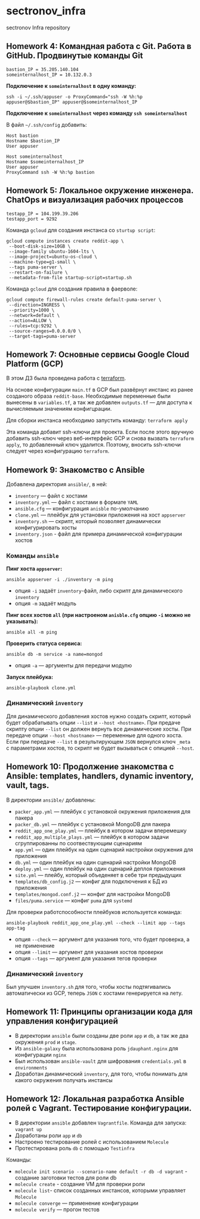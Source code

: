 # sectronov_infra
sectronov Infra repository

## Homework 4: Командная работа с Git. Работа в GitHub. Продвинутые команды Git
```
bastion_IP = 35.205.140.104
someinternalhost_IP = 10.132.0.3
```

**Подключение к `someinternalhost` в одну команду:**

`ssh -i ~/.ssh/appuser -o ProxyCommand="ssh -W %h:%p appuser@$bastion_IP" appuser@$someinternalhost_IP`

**Подключение к `someinternalhost` через команду `ssh someinternalhost`**

В файл `~/.ssh/config` добавить:
```
Host bastion
Hostname $bastion_IP
User appuser

Host someinternalhost
Hostname $someinternalhost_IP
User appuser
ProxyCommand ssh -W %h:%p bastion
```

## Homework 5: Локальное окружение инженера. ChatOps и визуализация рабочих процессов
```
testapp_IP = 104.199.39.206
testapp_port = 9292
```

Команда `gcloud` для создания инстанса со `sturtup script`:

```
gcloud compute instances create reddit-app \
 --boot-disk-size=10GB \
 --image-family ubuntu-1604-lts \
 --image-project=ubuntu-os-cloud \
 --machine-type=g1-small \
 --tags puma-server \
 --restart-on-failure \
 --metadata-from-file startup-script=startup.sh
 ```

Команда `gcloud` для создания правила в фаерволе:

```
gcloud compute firewall-rules create default-puma-server \
 --direction=INGRESS \
 --priority=1000 \
 --network=default \
 --action=ALLOW \
 --rules=tcp:9292 \
 --source-ranges=0.0.0.0/0 \
 --target-tags=puma-server
```

## Homework 7: Основные сервисы Google Cloud Platform (GCP)

В этом ДЗ была проведена работа с [terraform](https://www.terraform.io).

На основе конфигурации `main.tf` в GCP был развёрнут инстанс из ранее созданого образа `reddit-base`. Необходимые переменные были вынесены в `variables.tf`, а так же добавлен `outputs.tf` — для доступа к вычисляемым значениям конфигцрации.

Для сборки инстанса необходимо запустить команду:
`terraform apply`

Эта команда добавит ssh-ключи для проекта. Если после этого вручную добавить ssh-ключ через веб-интерфейс GCP и снова вызвать `terraform apply`, то добавленный ключ удалится. Поэтому, вносить ssh-ключи следует через конфигурацию `terraform`.

## Homework 9: Знакомство с Ansible

Добавлена директория `ansible/`, в ней:
- `inventory` — файл с хостами
- `inventory.yml` — файл с хостами в формате `YAML`
- `ansible.cfg` — конфигурация `anisble` по-умолчанию
- `clone.yml` — плейбук для установки приложения на хост `appserver`
- `inventory.sh` — скрипт, который позволяет динамически конфигурировать хосты 
- `inventory.json` - файл для примера динамической конфигурации хостов

### Команды `ansible`
**Пинг хоста `appserver`:**

`ansible appserver -i ./inventory -m ping`
- опция `-i` задаёт `inventory`-файл, либо скрипт для динамического `inventory`
- опция `-m` задаёт модуль

**Пинг всех хостов `all` (при настроеном `anisble.cfg` опцию `-i` можно не указывать):**

`ansible all -m ping`

**Проверить статуса сервиса:**

`ansible db -m service -a name=mongod`

- опция `-a` — аргументы для передачи модулю

**Запуск плейбука:**

`ansible-playbook clone.yml`

### Динамический `inventory`

Для динамического добавления хостов нужно создать скрипт, который будет обрабатывать опции `--list` и `--host <hostname>`. При предаче скрипту опции `--list` он должен вернуть все динамические хосты. При передаче опции `--host <hostname>` — переменные для одного хоста. Если при передаче `--list` в результирующем `JSON` вернулся ключ `_meta` с параметрами хостов, то скрипт не будет вызываться с опицией  `--host`.

## Homework 10: Продолжение знакомства с Ansible: templates, handlers, dynamic inventory, vault, tags.

В директории `ansible/` добавлены:
- `packer_app.yml` — плейбук с установкой окружения приложения для пакера
- `packer_db.yml` — плейбук с установкой MongoDB для пакера
- `reddit_app_one_play.yml` — плейбук в котором задачи вперемешку
- `reddit_app_multiple_plays.yml` — плейбук в котором задачи сгруппированны по соотвествующим сценариям
- `app.yml` — один плейбук на один сценарий настройки окружения для приложения
- `db.yml` — один плейбук на один сценарий настройки MongoDB
- `deploy.yml` — один плейбук на один сценарий деплоя приложения
- `site.yml` — плейбу, который объеденяет в себе три предыдущих
- `templates/db_config.j2` — конфиг для подключения к БД из приложения
- `templates/mongod.conf.j2` — конфиг для настройки MongoDB
- `files/puma.service` — конфиг `puma` для `systemd`

Для проверки работспособности плейбуков используется команда:

`ansible-playbook reddit_app_one_play.yml --check --limit
app --tags app-tag`

- опция `--check` — аргумент для указания того, что будет проверка, а не применение
- опция `--limit` — аргумент для указания хостов проверки
- опция `--tags` — аргумент для указания тегов проверки

### Динамический `inventory`

Был улучшен `inventory.sh` для того, чтобы хосты подтягивались автоматически из GCP, теперь `JSON` с хостами генерируется на лету.

## Homework 11: Принципы организации кода для управления конфигурацией

- В директории `ansible` были созданы две роли `app` и `db`, а так же два окружения `prod` и `stage`.
- Из `ansible-galaxy` была использована роль `jdauphant.nginx` для конфигурации `nginx`
- Был использован `ansible-vault` для шифрования `credentials.yml` в `environments`
- Доработан динамический `inventory`, для того, чтобы понимать для какого окружения получать инстансы

## Homework 12: Локальная разработка Ansible ролей с Vagrant. Тестирование конфигурации.

- В директории `ansible` добавлен `Vagrantfile`. Команда для запуска: `vagrant up`
- Доработаны роли `app` и `db`
- Настроено тестирование ролей с использованием `Molecule`
- Протестирована роль `db` с помощью `Testinfra`

Команды:

- `molecule init scenario --scenario-name default -r db -d vagrant` - создание
заготовки тестов для роли db
- `molecule create` - создание VM для проверки роли
- `molecule list`- список созданных инстансов, которыми управляет `Molecule`
- `molecule converge` — применение конфигурации
- `molecule verify` — прогон тестов
